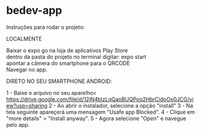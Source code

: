 # bedev-app

Instruções para rodar o projeto:

LOCALMENTE

Baixar o expo go na loja de aplicativos Play Store<br>
dentro da pasta do projeto no terminal digitar: expo start <br>
apontar a câmera do smartphone para o QRCODE<br>
Navegar no app.

DIRETO NO SEU SMARTPHONE ANDROID:

1 - Baixe o arquivo no seu aparelho<<br>
https://drive.google.com/file/d/12jN4bIzLqQaoBUQPoq2HbrCidoOx0JCG/view?usp=sharing
2 - Ao abrir o instalador, selecione a opção "install"
3 - Na tela seguinte apareçerá uma mensagem "Usafe app Blocked". 
4 - Clique em "more details" > "Install anyway".
5 - Agora selecione "Open" e navegue pelo app.







